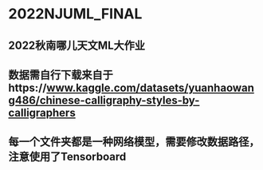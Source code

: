 # 2022NJUML_FINAL
## 2022秋南哪儿天文ML大作业
## 数据需自行下载来自于https://www.kaggle.com/datasets/yuanhaowang486/chinese-calligraphy-styles-by-calligraphers
## 每一个文件夹都是一种网络模型，需要修改数据路径，注意使用了Tensorboard
